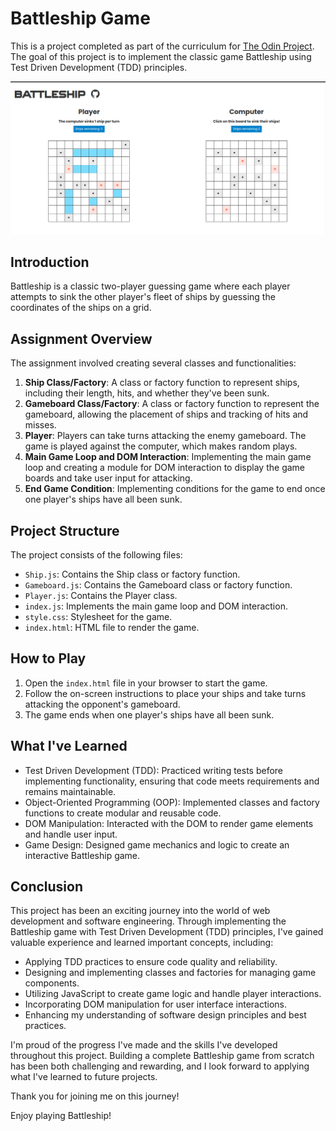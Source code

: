 # Battleship Game

This is a project completed as part of the curriculum for [The Odin Project](https://www.theodinproject.com/). The goal of this project is to implement the classic game Battleship using Test Driven Development (TDD) principles.

![Battleship Game](/images/battleship.png)

## Introduction

Battleship is a classic two-player guessing game where each player attempts to sink the other player's fleet of ships by guessing the coordinates of the ships on a grid.

## Assignment Overview

The assignment involved creating several classes and functionalities:

1. **Ship Class/Factory**: A class or factory function to represent ships, including their length, hits, and whether they've been sunk.
2. **Gameboard Class/Factory**: A class or factory function to represent the gameboard, allowing the placement of ships and tracking of hits and misses.
3. **Player**: Players can take turns attacking the enemy gameboard. The game is played against the computer, which makes random plays.
4. **Main Game Loop and DOM Interaction**: Implementing the main game loop and creating a module for DOM interaction to display the game boards and take user input for attacking.
5. **End Game Condition**: Implementing conditions for the game to end once one player's ships have all been sunk.

## Project Structure

The project consists of the following files:

- `Ship.js`: Contains the Ship class or factory function.
- `Gameboard.js`: Contains the Gameboard class or factory function.
- `Player.js`: Contains the Player class.
- `index.js`: Implements the main game loop and DOM interaction.
- `style.css`: Stylesheet for the game.
- `index.html`: HTML file to render the game.

## How to Play

1. Open the `index.html` file in your browser to start the game.
2. Follow the on-screen instructions to place your ships and take turns attacking the opponent's gameboard.
3. The game ends when one player's ships have all been sunk.

## What I've Learned

- Test Driven Development (TDD): Practiced writing tests before implementing functionality, ensuring that code meets requirements and remains maintainable.
- Object-Oriented Programming (OOP): Implemented classes and factory functions to create modular and reusable code.
- DOM Manipulation: Interacted with the DOM to render game elements and handle user input.
- Game Design: Designed game mechanics and logic to create an interactive Battleship game.

## Conclusion

This project has been an exciting journey into the world of web development and software engineering. Through implementing the Battleship game with Test Driven Development (TDD) principles, I've gained valuable experience and learned important concepts, including:

- Applying TDD practices to ensure code quality and reliability.
- Designing and implementing classes and factories for managing game components.
- Utilizing JavaScript to create game logic and handle player interactions.
- Incorporating DOM manipulation for user interface interactions.
- Enhancing my understanding of software design principles and best practices.

I'm proud of the progress I've made and the skills I've developed throughout this project. Building a complete Battleship game from scratch has been both challenging and rewarding, and I look forward to applying what I've learned to future projects.

Thank you for joining me on this journey!

Enjoy playing Battleship!
